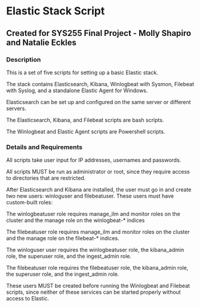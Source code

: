 # Elastic Stack Script

## Created for SYS255 Final Project - Molly Shapiro and Natalie Eckles

### Description

This is a set of five scripts for setting up a basic Elastic stack.

The stack contains Elasticsearch, Kibana, Winlogbeat with Sysmon, Filebeat with Syslog, and a standalone Elastic Agent for Windows.

Elasticsearch can be set up and configured on the same server or different servers.

The Elasticsearch, Kibana, and Filebeat scripts are bash scripts.

The Winlogbeat and Elastic Agent scripts are Powershell scripts.

### Details and Requirements

All scripts take user input for IP addresses, usernames and passwords. 

All scripts MUST be run as administrator or root, since they require access to directories that are restricted. 

After Elasticsearch and Kibana are installed, the user must go in and create two new users: winloguser and filebeatuser. These users must have custom-built roles:

The winlogbeatuser role requires manage_ilm and monitor roles on the cluster and the manage role on the winlogbeat-* indices

The filebeatuser role requires manage_ilm and monitor roles on the cluster and the manage role on the filebeat-* indices.

The winloguser user requires the winlogbeatuser role, the kibana_admin role, the superuser role, and the ingest_admin role.

The filebeatuser role requires the filebeatuser role, the kibana_admin role, the superuser role, and the ingest_admin role.

These users MUST be created before running the Winlogbeat and Filebeat scripts, since neither of these services can be started properly without access to Elastic.

